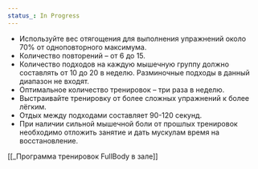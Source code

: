 ```yaml
---
status_: In Progress
---
```

- Используйте вес отягощения для выполнения упражнений около 70% от одноповторного максимума.
- Количество повторений – от 6 до 15.
- Количество подходов на каждую мышечную группу должно составлять от 10 до 20 в неделю. Разминочные подходы в данный диапазон не входят.
- Оптимальное количество тренировок – три раза в неделю.
- Выстраивайте тренировку от более сложных упражнений к более лёгким.
- Отдых между подходами составляет 90-120 секунд.
- При наличии сильной мышечной боли от прошлых тренировок необходимо отложить занятие и дать мускулам время на восстановление.

[[_Программа тренировок FullBody в зале]]
